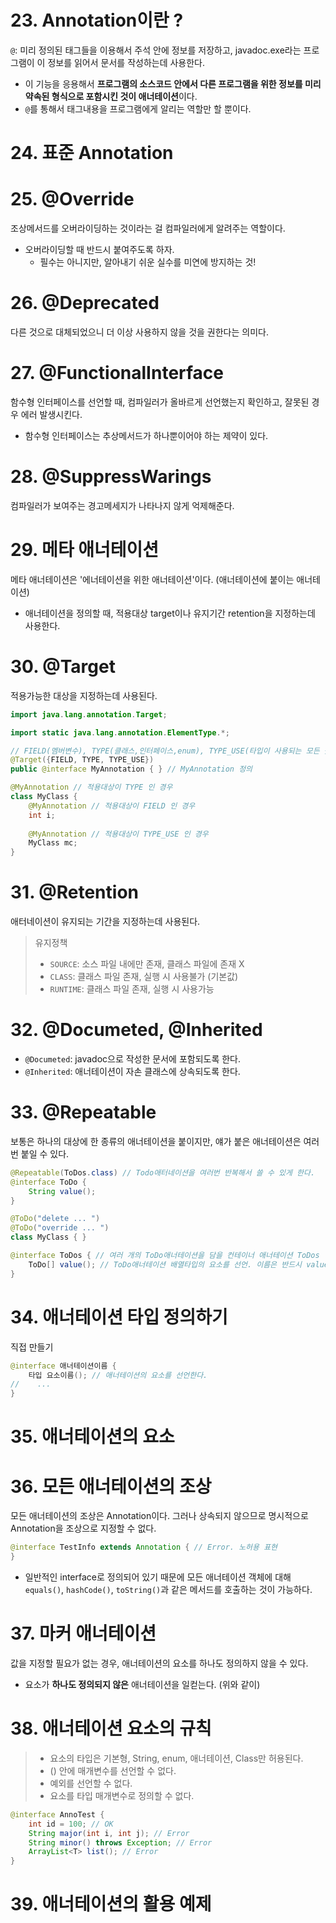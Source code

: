 # 23. Annotation이란 ?
`@`: 미리 정의된 태그들을 이용해서 주석 안에 정보를 저장하고, javadoc.exe라는 프로그램이 이 정보를 읽어서 문서를 작성하는데 사용한다.
- 이 기능을 응용해서 **프로그램의 소스코드 안에서 다른 프로그램을 위한 정보를 미리 약속된 형식으로 포함시킨 것이 애너테이션**이다.
- `@`를 통해서 태그내용을 프로그램에게 알리는 역할만 할 뿐이다.

# 24. 표준 Annotation

# 25. @Override
조상메서드를 오버라이딩하는 것이라는 걸 컴파일러에게 알려주는 역할이다.
- 오버라이딩할 때 반드시 붙여주도록 하자.
  - 필수는 아니지만, 알아내기 쉬운 실수를 미연에 방지하는 것!

# 26. @Deprecated
다른 것으로 대체되었으니 더 이상 사용하지 않을 것을 권한다는 의미다.

# 27. @FunctionalInterface
함수형 인터페이스를 선언할 때, 컴파일러가 올바르게 선언했는지 확인하고, 잘못된 경우 에러 발생시킨다.
- 함수형 인터페이스는 추상메서드가 하나뿐이어야 하는 제약이 있다.

# 28. @SuppressWarings
컴파일러가 보여주는 경고메세지가 나타나지 않게 억제해준다.

# 29. 메타 애너테이션
메타 애너테이션은 '에너테이션을 위한 애너테이션'이다. (애너테이션에 붙이는 애너테이션)
- 애너테이션을 정의할 때, 적용대상 target이나 유지기간 retention을 지정하는데 사용한다.

# 30. @Target
적용가능한 대상을 지정하는데 사용된다.

```java
import java.lang.annotation.Target;

import static java.lang.annotation.ElementType.*;

// FIELD(멤버변수), TYPE(클래스,인터페이스,enum), TYPE_USE(타입이 사용되는 모든 곳)
@Target({FIELD, TYPE, TYPE_USE})
public @interface MyAnnotation { } // MyAnnotation 정의

@MyAnnotation // 적용대상이 TYPE 인 경우
class MyClass {
    @MyAnnotation // 적용대상이 FIELD 인 경우
    int i;
    
    @MyAnnotation // 적용대상이 TYPE_USE 인 경우
    MyClass mc;
}
```

# 31. @Retention
애터네이션이 유지되는 기간을 지정하는데 사용된다.
> 유지정책
> - `SOURCE`: 소스 파일 내에만 존재, 클래스 파일에 존재 X
> - `CLASS`: 클래스 파일 존재, 실행 시 사용불가 (기본값)
> - `RUNTIME`: 클래스 파일 존재, 실행 시 사용가능

# 32. @Documeted, @Inherited
- `@Documeted`: javadoc으로 작성한 문서에 포함되도록 한다.
- `@Inherited`: 애너테이션이 자손 클래스에 상속되도록 한다.

# 33. @Repeatable
보통은 하나의 대상에 한 종류의 애너테이션을 붙이지만, 얘가 붙은 애너테이션은 여러번 붙일 수 있다.
```java
@Repeatable(ToDos.class) // Todo애터네이션을 여러번 반복해서 쓸 수 있게 한다.
@interface ToDo {
    String value();
}

@ToDo("delete ... ")
@ToDo("override ... ")
class MyClass { }

@interface ToDos { // 여러 개의 ToDo애너테이션을 담을 컨테이너 애너테이션 ToDos
    ToDo[] value(); // ToDo애너테이션 배열타입의 요소를 선언. 이름은 반드시 value여야 함.
}
```

# 34. 애너테이션 타입 정의하기
직접 만들기
```java
@interface 애너테이션이름 {
    타입 요소이름(); // 애너테이션의 요소를 선언한다.
//    ...
}
```

# 35. 애너테이션의 요소

# 36. 모든 애너테이션의 조상
모든 애너테이션의 조상은 Annotation이다. 그러나 상속되지 않으므로 명시적으로 Annotation을 조상으로 지정할 수 없다.
```java
@interface TestInfo extends Annotation { // Error. 노허용 표현
}
```
- 일반적인 interface로 정의되어 있기 때문에 모든 애너테이션 객체에 대해 `equals()`, `hashCode()`, `toString()`과 같은 메서드를 호출하는 것이 가능하다.

# 37. 마커 애너테이션
값을 지정할 필요가 없는 경우, 애너테이션의 요소를 하나도 정의하지 않을 수 있다.
- 요소가 **하나도 정의되지 않은** 애너테이션을 일컫는다. (위와 같이)

# 38. 애너테이션 요소의 규칙
> - 요소의 타입은 기본형, String, enum, 애너테이션, Class만 허용된다.
> - () 안에 매개변수를 선언할 수 없다.
> - 예외를 선언할 수 없다.
> - 요소를 타입 매개변수로 정의할 수 없다.

```java
@interface AnnoTest {
    int id = 100; // OK
    String major(int i, int j); // Error
    String minor() throws Exception; // Error 
    ArrayList<T> list(); // Error 
}
```

# 39. 애너테이션의 활용 예제